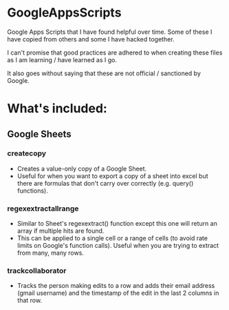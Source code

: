 # GoogleAppsScripts

Google Apps Scripts that I have found helpful over time. Some of these I have copied from others and some I have hacked together.

I can't promise that good practices are adhered to when creating these files as I am learning / have learned as I go.

It also goes without saying that these are not official / sanctioned by Google.

# What's included:
## Google Sheets

### createcopy
  * Creates a value-only copy of a Google Sheet.
  * Useful for when you want to export a copy of a sheet into excel but there are formulas that don't carry over correctly (e.g. query() functions).

### regexextractallrange
  * Similar to Sheet's regexextract() function except this one will return an array if multiple hits are found.
  * This can be applied to a single cell or a range of cells (to avoid rate limits on Google's function calls). Useful when you are trying to extract from many, many rows.

### trackcollaborator
  * Tracks the person making edits to a row and adds their email address (gmail username) and the timestamp of the edit in the last 2 columns in that row.
